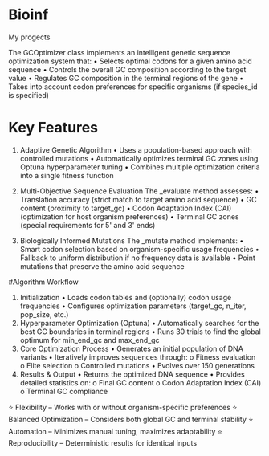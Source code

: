 # Bioinf
My progects

The GCOptimizer class implements an intelligent genetic sequence optimization system that:
   • Selects optimal codons for a given amino acid sequence
   • Controls the overall GC composition according to the target value
   • Regulates GC composition in the terminal regions of the gene
   • Takes into account codon preferences for specific organisms (if species_id is specified)

   
 # Key Features
  1. Adaptive Genetic Algorithm
    •	Uses a population-based approach with controlled mutations
    •	Automatically optimizes terminal GC zones using Optuna hyperparameter tuning
    •	Combines multiple optimization criteria into a single fitness function
  2. Multi-Objective Sequence Evaluation
    The _evaluate method assesses:
    •	Translation accuracy (strict match to target amino acid sequence)
    •	GC content (proximity to target_gc)
    •	Codon Adaptation Index (CAI) (optimization for host organism preferences)
    •	Terminal GC zones (special requirements for 5' and 3' ends)

  3. Biologically Informed Mutations
    The _mutate method implements:
    •	Smart codon selection based on organism-specific usage frequencies
    •	Fallback to uniform distribution if no frequency data is available
    •	Point mutations that preserve the amino acid sequence

#Algorithm Workflow
  1. Initialization
    •	Loads codon tables and (optionally) codon usage frequencies
    •	Configures optimization parameters (target_gc, n_iter, pop_size, etc.)
  2. Hyperparameter Optimization (Optuna)
    •	Automatically searches for the best GC boundaries in terminal regions
    •	Runs 30 trials to find the global optimum for min_end_gc and max_end_gc
  3. Core Optimization Process
    •	Generates an initial population of DNA variants
    •	Iteratively improves sequences through:
    o	Fitness evaluation
    o	Elite selection
    o	Controlled mutations
    •	Evolves over 150 generations
  4. Results & Output
    •	Returns the optimized DNA sequence
    •	Provides detailed statistics on:
    o	Final GC content
    o	Codon Adaptation Index (CAI)
    o	Terminal GC compliance

⭐ Flexibility – Works with or without organism-specific preferences
⭐ Balanced Optimization – Considers both global GC and terminal stability
⭐ Automation – Minimizes manual tuning, maximizes adaptability
⭐ Reproducibility – Deterministic results for identical inputs









